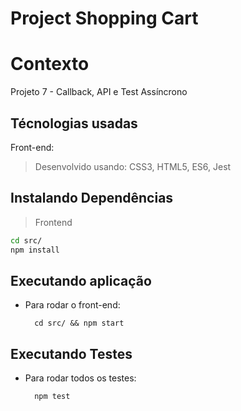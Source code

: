 # Project Shopping Cart

# Contexto
Projeto 7 - Callback, API e Test Assíncrono

## Técnologias usadas

Front-end:
> Desenvolvido usando: CSS3, HTML5, ES6, Jest

## Instalando Dependências

> Frontend
```bash
cd src/
npm install
``` 
## Executando aplicação

* Para rodar o front-end:

  ```
    cd src/ && npm start
  ```

## Executando Testes

* Para rodar todos os testes:

  ```
    npm test
  ```
